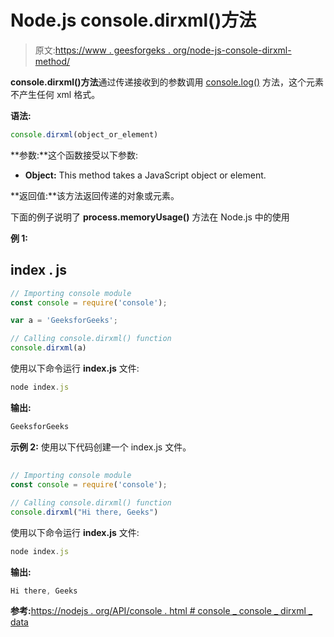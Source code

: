 # Node.js console.dirxml()方法

> 原文:[https://www . geesforgeks . org/node-js-console-dirxml-method/](https://www.geeksforgeeks.org/node-js-console-dirxml-method/)

**console.dirxml()方法**通过传递接收到的参数调用 [console.log()](https://www.geeksforgeeks.org/node-js-console-log-function/) 方法，这个元素不产生任何 xml 格式。

**语法:**

```js
console.dirxml(object_or_element)
```

**参数:**这个函数接受以下参数:

*   **Object:** This method takes a JavaScript object or element.

**返回值:**该方法返回传递的对象或元素。

下面的例子说明了 **process.memoryUsage()** 方法在 Node.js 中的使用

**例 1:**

## index . js

```js
// Importing console module
const console = require('console'); 

var a = 'GeeksforGeeks';

// Calling console.dirxml() function
console.dirxml(a)
```

使用以下命令运行 **index.js** 文件:

```js
node index.js
```

**输出:**

```js
GeeksforGeeks
```

**示例 2:** 使用以下代码创建一个 index.js 文件。

## 

```js
// Importing console module
const console = require('console'); 

// Calling console.dirxml() function
console.dirxml("Hi there, Geeks")
```

使用以下命令运行 **index.js** 文件:

```js
node index.js
```

**输出:**

```js
Hi there, Geeks
```

**参考:**[https://nodejs . org/API/console . html # console _ console _ dirxml _ data](https://nodejs.org/api/console.html#console_console_dirxml_data)